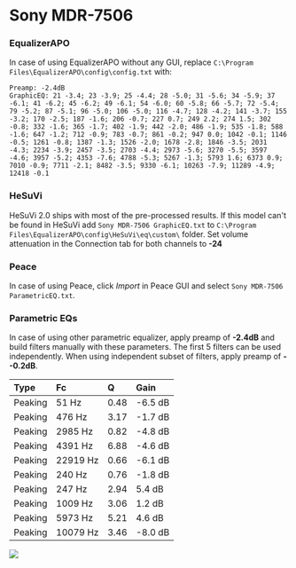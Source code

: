 # Sony MDR-7506

### EqualizerAPO
In case of using EqualizerAPO without any GUI, replace `C:\Program Files\EqualizerAPO\config\config.txt`
with:
```
Preamp: -2.4dB
GraphicEQ: 21 -3.4; 23 -3.9; 25 -4.4; 28 -5.0; 31 -5.6; 34 -5.9; 37 -6.1; 41 -6.2; 45 -6.2; 49 -6.1; 54 -6.0; 60 -5.8; 66 -5.7; 72 -5.4; 79 -5.2; 87 -5.1; 96 -5.0; 106 -5.0; 116 -4.7; 128 -4.2; 141 -3.7; 155 -3.2; 170 -2.5; 187 -1.6; 206 -0.7; 227 0.7; 249 2.2; 274 1.5; 302 -0.8; 332 -1.6; 365 -1.7; 402 -1.9; 442 -2.0; 486 -1.9; 535 -1.8; 588 -1.6; 647 -1.2; 712 -0.9; 783 -0.7; 861 -0.2; 947 0.0; 1042 -0.1; 1146 -0.5; 1261 -0.8; 1387 -1.3; 1526 -2.0; 1678 -2.8; 1846 -3.5; 2031 -4.3; 2234 -3.9; 2457 -3.5; 2703 -4.4; 2973 -5.6; 3270 -5.5; 3597 -4.6; 3957 -5.2; 4353 -7.6; 4788 -5.3; 5267 -1.3; 5793 1.6; 6373 0.9; 7010 -0.9; 7711 -2.1; 8482 -3.5; 9330 -6.1; 10263 -7.9; 11289 -4.9; 12418 -0.1
```

### HeSuVi
HeSuVi 2.0 ships with most of the pre-processed results. If this model can't be found in HeSuVi add
`Sony MDR-7506 GraphicEQ.txt` to `C:\Program Files\EqualizerAPO\config\HeSuVi\eq\custom\` folder.
Set volume attenuation in the Connection tab for both channels to **-24**

### Peace
In case of using Peace, click *Import* in Peace GUI and select `Sony MDR-7506 ParametricEQ.txt`.

### Parametric EQs
In case of using other parametric equalizer, apply preamp of **-2.4dB** and build filters manually
with these parameters. The first 5 filters can be used independently.
When using independent subset of filters, apply preamp of **--0.2dB**.

| Type    | Fc       |    Q | Gain    |
|:--------|:---------|:-----|:--------|
| Peaking | 51 Hz    | 0.48 | -6.5 dB |
| Peaking | 476 Hz   | 3.17 | -1.7 dB |
| Peaking | 2985 Hz  | 0.82 | -4.8 dB |
| Peaking | 4391 Hz  | 6.88 | -4.6 dB |
| Peaking | 22919 Hz | 0.66 | -6.1 dB |
| Peaking | 240 Hz   | 0.76 | -1.8 dB |
| Peaking | 247 Hz   | 2.94 | 5.4 dB  |
| Peaking | 1009 Hz  | 3.06 | 1.2 dB  |
| Peaking | 5973 Hz  | 5.21 | 4.6 dB  |
| Peaking | 10079 Hz | 3.46 | -8.0 dB |

![](https://raw.githubusercontent.com/jaakkopasanen/AutoEq/master/results/rtings/avg/Sony%20MDR-7506/Sony%20MDR-7506.png)